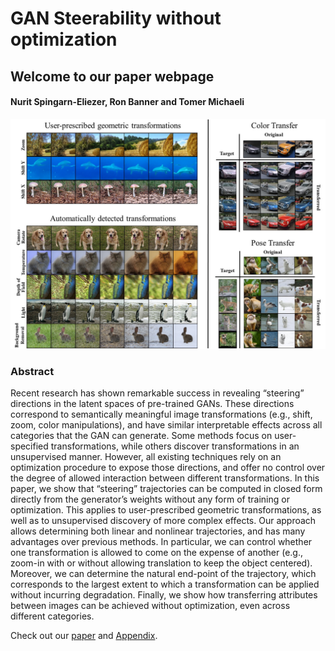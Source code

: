 
# GAN Steerability without optimization

## Welcome to our paper webpage

#### Nurit Spingarn-Eliezer, Ron Banner and Tomer Michaeli

![GitHub Logo](wowo.jpg)


### Abstract

Recent research has shown remarkable success in revealing “steering” directions
in the latent spaces of pre-trained GANs. These directions correspond to semantically meaningful image transformations (e.g., shift, zoom, color manipulations),
and have similar interpretable effects across all categories that the GAN can generate. Some methods focus on user-specified transformations, while others discover
transformations in an unsupervised manner. However, all existing techniques rely
on an optimization procedure to expose those directions, and offer no control over
the degree of allowed interaction between different transformations. In this paper,
we show that “steering” trajectories can be computed in closed form directly from
the generator’s weights without any form of training or optimization. This applies
to user-prescribed geometric transformations, as well as to unsupervised discovery
of more complex effects. Our approach allows determining both linear and nonlinear trajectories, and has many advantages over previous methods. In particular,
we can control whether one transformation is allowed to come on the expense of
another (e.g., zoom-in with or without allowing translation to keep the object centered). Moreover, we can determine the natural end-point of the trajectory, which
corresponds to the largest extent to which a transformation can be applied without incurring degradation. Finally, we show how transferring attributes between
images can be achieved without optimization, even across different categories.



Check out our [paper](https://github.com/nsping13/GAN-Steerability-without-optimization/blob/main/Generative_image_manipulations_web_main.pdf) and [Appendix](https://github.com/nsping13/GAN-Steerability-without-optimization/blob/main/Generative_image_manipulations_web_main_SM.pdf).
